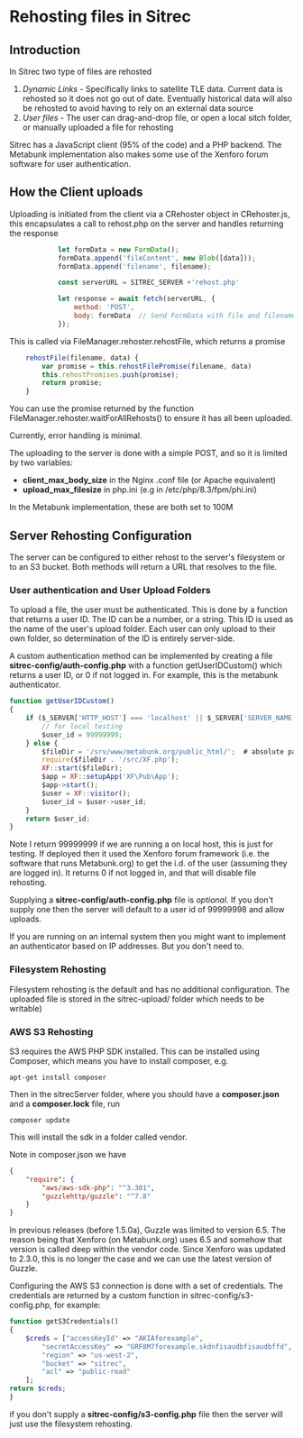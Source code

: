 # Rehosting files in Sitrec

## Introduction

In Sitrec two type of files are rehosted

1. *Dynamic Links* - Specifically links to satellite TLE data. Current data is rehosted so it does not go out of date. Eventually historical data will also be rehosted to avoid having to rely on an external data source
2. *User files* - The user can drag-and-drop file, or open a local sitch folder, or manually uploaded a file for rehosting

Sitrec has a JavaScript client (95% of the code) and a PHP backend. The Metabunk implementation also makes some use of the Xenforo forum software for user authentication. 

## How the Client uploads

Uploading is initiated from the client via a CRehoster object in CRehoster.js, this encapsulates a call to rehost.php on the server and handles returning the response

```javascript
            let formData = new FormData();
            formData.append('fileContent', new Blob([data]));
            formData.append('filename', filename);

            const serverURL = SITREC_SERVER +'rehost.php'

            let response = await fetch(serverURL, {
                method: 'POST',
                body: formData  // Send FormData with file and filename
            });
```

This is called via FileManager.rehoster.rehostFile, which returns a promise
```javascript
    rehostFile(filename, data) {
        var promise = this.rehostFilePromise(filename, data)
        this.rehostPromises.push(promise);
        return promise;
    }
```

You can use the promise returned by the function FileManager.rehoster.waitForAllRehosts() to ensure it has all been uploaded. 

Currently, error handling is minimal.


The uploading to the server is done with a simple POST, and so it is limited by two variables:
 - **client_max_body_size** in the Nginx .conf file (or Apache equivalent)
 - **upload_max_filesize** in php.ini (e.g in /etc/php/8.3/fpm/phi.ini)

In the Metabunk implementation, these are both set to 100M

## Server Rehosting Configuration

The server can be configured to either rehost to the server's filesystem or to an S3 bucket. Both methods will return a URL that resolves to the file. 


### User authentication and User Upload Folders

To upload a file, the user must be authenticated. This is done by a function that returns a user ID. The ID can be a number, or a string. This ID is used as the name of the user's upload folder. Each user can only upload to their own folder, so determination of the ID is entirely server-side. 

A custom authentication method can be implemented by creating a file **sitrec-config/auth-config.php** with a function getUserIDCustom() which returns a user ID, or 0 if not logged in. For example, this is the metabunk authenticator.
```javascript
function getUserIDCustom()
{
    if ($_SERVER['HTTP_HOST'] === 'localhost' || $_SERVER['SERVER_NAME'] === 'localhost') {
        // for local testing
        $user_id = 99999999;
    } else {
        $fileDir = '/srv/www/metabunk.org/public_html/';  # absolute path from this script to the Xenforo root
        require($fileDir . '/src/XF.php');
        XF::start($fileDir);
        $app = XF::setupApp('XF\Pub\App');
        $app->start();
        $user = XF::visitor();
        $user_id = $user->user_id;
    }
    return $user_id;
}
```
Note I return 99999999 if we are running a on local host, this is just for testing. If deployed then it used the Xenforo forum framework (i.e. the software that runs Metabunk.org) to get the i.d. of the user (assuming they are logged in). It returns 0 if not logged in, and that will disable file rehosting. 

Supplying a **sitrec-config/auth-config.php** file is *optional*. If you don't supply one then the server will default to a user id of 99999998 and allow uploads. 

If you are running on an internal system then you might want to implement an authenticator based on IP addresses. But you don't need to. 


### Filesystem Rehosting

Filesystem rehosting is the default and has no additional configuration. The uploaded file is stored in the sitrec-upload/<UserID> folder which needs to be writable)

### AWS S3 Rehosting

S3 requires the AWS PHP SDK installed. This can be installed using Composer, which means you have to install composer, e.g.
```shell
apt-get install composer
```

Then in the sitrecServer folder, where you should have a **composer.json** and a **composer.lock** file, run 
```shell
composer update
```
This will install the sdk in a folder called vendor. 

Note in composer.json we have
```json
{
    "require": {
        "aws/aws-sdk-php": "^3.301",
        "guzzlehttp/guzzle": "^7.8"
    }
}
```
In previous releases (before 1.5.0a), Guzzle was limited to version 6.5. The reason being that Xenforo (on Metabunk.org) uses 6.5 and somehow that version is called deep within the vendor code. Since Xenforo was updated to 2.3.0, this is no longer the case and we can use the latest version of Guzzle. 

Configuring the AWS S3 connection is done with a set of credentials. The credentials are returned by a custom function in sitrec-config/s3-config.php, for example:

```php
function getS3Credentials()
{
    $creds = ["accessKeyId" => "AKIAforexample",
        "secretAccessKey" => "GRF8M7forexample.skdnfisaudbfisaudbffd",
        "region" => "us-west-2",
        "bucket" => "sitrec",
        "acl" => "public-read"
    ];
return $creds;
}
```
if you don't supply a **sitrec-config/s3-config.php** file then the server will just use the filesystem rehosting.


